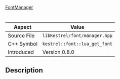 [FontManager](index.md)
# 
| Aspect | Value |
| --- | --- |
| Source File | `libKestrel/font/manager.hpp` |
| C++ Symbol | `kestrel::font::lua_get_font` |
| Introduced | Version 0.8.0 |
## Description
